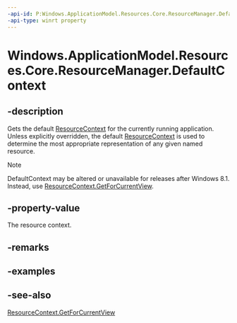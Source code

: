 ```yaml
---
-api-id: P:Windows.ApplicationModel.Resources.Core.ResourceManager.DefaultContext
-api-type: winrt property
---
```


<!-- Property syntax
public Windows.ApplicationModel.Resources.Core.ResourceContext DefaultContext { get; }
-->

# Windows.ApplicationModel.Resources.Core.ResourceManager.DefaultContext

## -description

Gets the default [ResourceContext](resourcecontext.md) for the currently running application. Unless explicitly overridden, the default [ResourceContext](resourcecontext.md) is used to determine the most appropriate representation of any given named resource.

> [!NOTE]
> DefaultContext may be altered or unavailable for releases after Windows 8.1. Instead, use [ResourceContext.GetForCurrentView](resourcecontext_getforcurrentview_1363600702.md).

## -property-value
The resource context.

## -remarks

## -examples

## -see-also
[ResourceContext.GetForCurrentView](resourcecontext_getforcurrentview_1363600702.md)